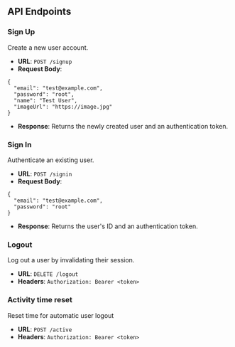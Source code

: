 ## API Endpoints

### Sign Up

Create a new user account.

- **URL**: `POST /signup`
- **Request Body**:

```
{
  "email": "test@example.com",
  "password": "root",
  "name": "Test User",
  "imageUrl": "https://image.jpg"
}

```

- **Response**: Returns the newly created user and an authentication token.

### Sign In

Authenticate an existing user.

- **URL**: `POST /signin`
- **Request Body**:

```
{
  "email": "test@example.com",
  "password": "root"
}

```

- **Response**: Returns the user's ID and an authentication token.

### Logout

Log out a user by invalidating their session.

- **URL**: `DELETE /logout`
- **Headers**: `Authorization: Bearer <token>`



### Activity time reset
Reset time for automatic user logout
- **URL**: `POST /active`
- **Headers**: `Authorization: Bearer <token>`

